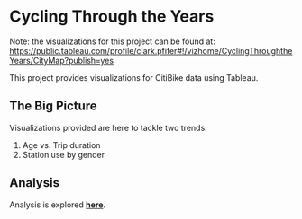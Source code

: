 # Cycling Through the Years

Note: the visualizations for this project can be found at: https://public.tableau.com/profile/clark.pfifer#!/vizhome/CyclingThroughtheYears/CityMap?publish=yes 

This project provides visualizations for CitiBike data using Tableau. 

## The Big Picture

Visualizations provided are here to tackle two trends:

1. Age vs. Trip duration 
2. Station use by gender

## Analysis

Analysis is explored [**here**](https://github.com/AllCAPs788/citibike_tableau/blob/master/Analysis.md).  